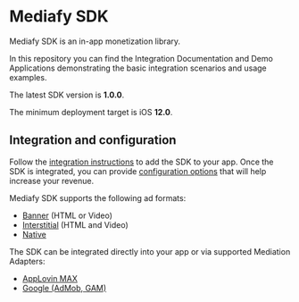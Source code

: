 # Mediafy SDK

Mediafy SDK is an in-app monetization library. 

In this repository you can find the Integration Documentation and Demo Applications demonstrating the basic integration scenarios and usage examples.

The latest SDK version is **1.0.0**.

The minimum deployment target is iOS **12.0**.

## Integration and configuration

Follow the [integration instructions](docs/mediafy-sdk-ios-integration.md) to add the SDK to your app. Once the SDK is integrated, you can provide [configuration options](docs/mediafy-sdk-ios-global-parameters.md) that will help increase your revenue.   

Mediafy SDK supports the following ad formats: 

- [Banner](docs/mediafy-sdk-ios-banner.md) (HTML or Video)
- [Interstitial](docs/mediafy-sdk-ios-interstitial.md) (HTML and Video)
- [Native](docs/mediafy-sdk-ios-native)

The SDK can be integrated directly into your app or via supported Mediation Adapters: 

- [AppLovin MAX](docs/mediafy-sdk-ios-.md)
- [Google (AdMob, GAM)](docs/mediafy-sdk-ios-admob.md)

